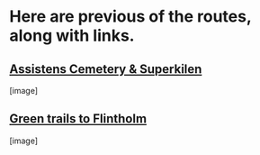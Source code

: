 # Here are previous of the routes, along with links.

## [Assistens Cemetery & Superkilen](routes/assistensCemetery_superkilen)
[image]

## [Green trails to Flintholm](greenTrails_flintholm)
[image]
